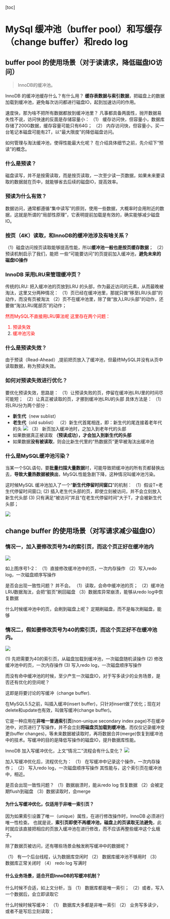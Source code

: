 [toc]
# MySql 缓冲池（buffer pool）和写缓存（change buffer）和redo log


## buffer pool 的使用场景（对于读请求，降低磁盘IO访问）

>InnoDB的缓冲池。

InnoDB 的缓冲池缓存什么？有什么用？
**缓存表数据与索引数据**，把磁盘上的数据加载到缓冲池，避免每次访问都进行磁盘IO，起到加速访问的作用。


速度快，那为啥不把所有数据都放到缓冲池里？
凡事都具备两面性，抛开数据易失性不说，访问快速的反面是存储容量小：
（1） 缓存访问快，但容量小，数据库存储了200G数据，缓存容量可能只有64G；
（2） 内存访问快，但容量小，买一台笔记本磁盘可能有2T，以“最大限度”的降低磁盘访问。

如何管理与淘汰缓冲池，使得性能最大化呢？
在介绍具体细节之前，先介绍下“预读”的概念。
### 什么是预读？
磁盘读写，并不是按需读取，而是按页读取，一次至少读一页数据，如果未来要读取的数据就在页中，就能够省去后续的磁盘IO，提高效率。

### 预读为什么有效？
数据访问，通常都遵循“集中读写”的原则，使用一些数据，大概率时会用附近的数据，这就是所谓的“局部性原理”，它表明提前加载是有效的，确实能够减少磁盘IO。

### 按页（4K）读取，和InnoDB的缓冲池涉及有啥关系？
（1）磁盘访问按页读取能够提高性能，所以**缓冲池一般也是按页缓存数据**；
（2）预读机制启示了我们，能把 一些“可能要访问”的页提前加入缓冲池，**避免未来的磁盘IO操作**


### InnoDB 采用LRU来管理缓冲页？
传统的LRU: 把入缓冲池的页放到LRU 的头部，作为最近访问的元素，从而最晚被淘汰，这里又分两种情况：
（1）页已经在缓冲池里，那就只做“移至LRU头部”的动作，而没有页被淘汰
（2）页不在缓冲池里，除了做“放入LRU头部”的动作，还要做“淘汰LRU尾部页”的动作；

<font color=red>然而MySQL不直接用LRU算法呢
这里存在两个问题：
1. 预读失效
2. 缓冲池污染</font>

### 什么是预读失效？

由于预读（Read-Ahead）,提前把页放入了缓冲池，但最终MySQL并没有从页中读取数据，称为预读失效。

### 如何对预读失效进行优化？
要优化预读失效，思路是：
（1）让预读失败的页，停留在缓冲池LRU里的时间尽可能短；
（2）让真正被读取的页，才挪到缓冲池LRU的头部
具体方法是：
（1）将LRU分为两个部分：
* **新生代**（new sublist）
* **老生代**（old sublist）
（2）新生代首尾相连，即：新生代的尾连接着老年代的头
![](images/2021-08-06-09-40-13.png)
（3） 新页加入缓冲池时，之加入到老年代的头部
* 如果数据真正被读取 **（预读成功），才会加入到新生代的头部**
* 如果数据**没有被读取**，则会比新生代里的“热数据页”更早被淘汰出缓冲池

### 什么是MySQL缓冲池污染？

当某一个SQL语句，要**批量扫描大量数据**时，可能导致把缓冲池的所有页都替换出去，**导致大量热数据被换出**，MySQL性能急剧下降，这种情况叫缓冲池污染。


这时候MySQL 缓冲池加入了一个“**新生代停留时间窗口**”的机制：
（1）假设T=老生代停留时间窗口;
 (2) 插入老生代头部的页，即使立刻被访问，并不会立刻放入新生代头部
 (3) 只有满足“被访问”并且“在老生代停留时间”大于T，才会被新生代头部；

![](images/2021-08-06-09-48-43.png)


## change buffer 的使用场景（对写请求减少磁盘IO）

### 情况一，加入要修改页号为4的索引页，而这个页正好在缓冲池内
![](images/2021-08-06-09-52-32.png)

如上图序号1-2：
（1）直接修改缓冲池中的页，一次内存操作
（2）写入redo log，一次磁盘顺序写操作


是否会出现一致性问题？
并不会。
（1）读取，会命中缓冲池的页；
（2）缓冲池LRU数据淘汰，会把“脏页”刷回磁盘
（3）数据库异常崩溃，能够从redo log中恢复数据

什么时候缓冲池中的页，会刷到磁盘上呢？
定期刷磁盘，而不是每次刷磁盘，能够

### 情况二，假如要修改页号为40的索引页，而这个页正好不在缓冲池内。

![](images/2021-08-06-10-03-48.png)

(1) 先把需要为40的索引页，从磁盘加载到缓冲池，一次磁盘随机读操作
(2) 修改缓冲池中的页，一次内存操作
(3) 写入redo log，一次磁盘顺序写操作

而没有命中缓冲池的时候，至少产生一次磁盘IO，对于写多读少的业务场景，是否还有优化的空间呢？


这即是将要讨论的写缓冲（change buffer).

在MySQL5.5之前，叫插入缓冲(insert buffer)，只针对insert做了优化；现在对delete和update也有效，叫做写缓冲(change buffer)。

 它是一种应用在**非唯一普通索引页**(non-unique secondary index page)不在缓冲池中，对页进行了写操作，并不会立刻**将磁盘页加载到缓冲池**，而仅仅记录缓冲变更(buffer changes)，等未来数据被读取时，再将数据合并(merge)恢复到缓冲池中的技术。写缓冲的目的是降低写操作的磁盘IO，提升数据库性能。


 InnoDB 加入写缓冲优化，上文“情况二”流程会有什么变化？
 ![](images/2021-08-06-10-08-17.png)

 加入写缓冲优化后，流程优化为：
 （1） 在写缓冲中记录这个操作，一次内存操作；
 （2） 写入redo log，一次磁盘顺序写操作
 其性能与，这个索引页在缓冲池中，相近。

 是否会出现一致性问题？
 （1）数据崩溃时，能从redo log 恢复数据
 （2）会被定期flush到磁盘
 （3）数据读取时，会merge


 #### 为什么写缓冲优化，仅适用于非唯一索引页？
 因为如果索引设置了唯一（unique）属性，在进行修改操作时，InnoDB 必须进行唯一性检查。 也就是说，**索引页即使不再缓冲池，磁盘上的页读取无法避免**，此时就应该直接把相应的页放入缓冲池在进行修改，而不应该再整些缓冲这个幺蛾子。


 除了数据页被访问，还有哪些场景会触发刷写缓冲中的数据呢？

（1） 有一个后台线程，认为数据库空闲时
（2） 数据库缓冲池不够用时
（3） 数据库正常关闭时
（4） redo log 写满时


#### 什么业务场景，适合开启InnoDB的写缓冲机制？
什么时候不合适，如上文分析，当
（1） 数据库都是唯一索引；
（2）或者，写入一个数据后，会立即读取它


什么时候时候写缓冲：
（1） 数据库大多都是非唯一索引
（2） 业务写多读少，或者不是写后立刻读取；


